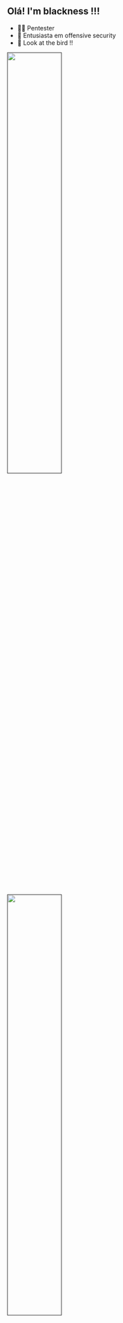 ## Olá! I'm blackness !!!

- 👨‍💻 Pentester
- 🖤 Entusiasta em offensive security
- 👻 Look at the bird !!

<div>
  <a href="">
  <img width="50%" src="https://github-readme-stats.vercel.app/api?username=blackness&show_icons=true&theme=tokyonight">
  <img width="50%" src="https://github-readme-stats.vercel.app/api?username=anuraghazra&show_icons=true&theme=tokyonight">
</div>
